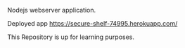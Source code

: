 Nodejs webserver application.

Deployed app
https://secure-shelf-74995.herokuapp.com/

This Repository is up for learning purposes.
